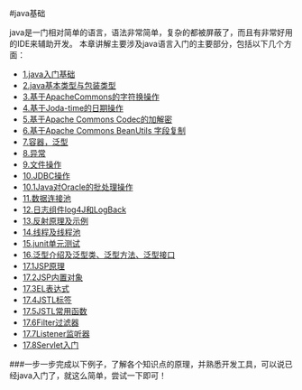 #java基础

java是一门相对简单的语言，语法非常简单，复杂的都被屏蔽了，而且有非常好用的IDE来辅助开发。
本章讲解主要涉及java语言入门的主要部分，包括以下几个方面：
- [1.java入门基础](http://www.jianshu.com/p/152415126324)
- [2.java基本类型与包装类型](http://www.jianshu.com/p/5d7c9b077771)
- [3.基于ApacheCommons的字符换操作](http://www.jianshu.com/p/7503a33fd503)
- [4.基于Joda-time的日期操作](http://www.jianshu.com/p/5545311cbd5e)
- [5.基于Apache Commons Codec的加解密](http://www.jianshu.com/p/0062c4b3690c)
- [6.基于Apache Commons BeanUtils 字段复制](http://www.jianshu.com/p/12c93d07064c)
- [7.容器，泛型](http://www.jianshu.com/p/f9c457f76d72)
- [8.异常](http://www.jianshu.com/p/a40a4aa0535a)
- [9.文件操作](http://www.jianshu.com/p/781bb97111df)
- [10.JDBC操作](http://www.jianshu.com/p/fad735a1c552)
- [10.1Java对Oracle的批处理操作](http://www.jianshu.com/p/439f18b992d3)
- [11.数据连接池](http://www.jianshu.com/p/20ed4d9e68d5)
- [12.日志组件log4J和LogBack](http://www.jianshu.com/p/3de54d7e420e)
- [13.反射原理及示例](http://www.jianshu.com/p/64cc5652ec91)
- [14.线程及线程池](http://www.jianshu.com/p/2a100428c9eb)
- [15.junit单元测试](http://www.jianshu.com/p/300c63665b3c)
- [16.泛型介绍及泛型类、泛型方法、泛型接口](http://www.jianshu.com/p/d4c00768d776)
- [17.1JSP原理](http://www.jianshu.com/p/4f5f0e75fc02)
- [17.2JSP内置对象](http://www.jianshu.com/p/b89e4deb9483)
- [17.3EL表达式](http://www.jianshu.com/p/0a26c4c6cb11)
- [17.4JSTL标签](http://www.jianshu.com/p/36715f9c22b6)
- [17.5JSTL常用函数](http://www.jianshu.com/p/4c62524eda0f)
- [17.6Filter过滤器](http://www.jianshu.com/p/9e06a63dc547)
- [17.7Listener监听器](http://www.jianshu.com/p/250b069396a8)
- [17.8Servlet入门](http://www.jianshu.com/p/1bad740575c2)

###一步一步完成以下例子，了解各个知识点的原理，并熟悉开发工具，可以说已经java入门了，就这么简单，尝试一下即可！

